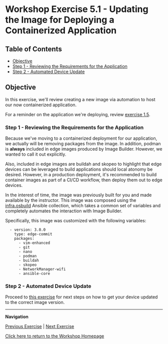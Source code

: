 # Workshop Exercise 5.1 - Updating the Image for Deploying a Containerized Application

## Table of Contents

* [Objective](#objective)
* [Step 1 - Reviewing the Requirements for the Application](#step-1---reviewing-the-requirements-for-the-application)
* [Step 2 - Automated Device Update](#step-2---automated-device-update)

## Objective

In this exercise, we'll review creating a new image via automation to host our now containerized application.

For a reminder on the application we're deploying, review [exercise 1.5](../1.5-application-intro).

### Step 1 - Reviewing the Requirements for the Application

Because we've moving to a containerized deployment for our application, we actually will be removing packages from the image. In addition, podman is **always** included in edge images produced by Image Builder. However, we wanted to call it out explicitly.

Also, included in edge images are buildah and skopeo to highlight that edge devices can be leveraged to build applications should local atonomy be desired. However, in a production deployment, it's recommended to build container images as part of a CI/CD workflow, then deploy them out to edge devices.

In the interest of time, the image was previously built for you and made available by the instructor. This image was composed using the [infra.osbuild](https://github.com/redhat-cop/infra.osbuild) Ansible collection, which takes a common set of variables and completely automates the interaction with Image Builder.

Specifically, this image was customized with the following variables:
```
  - version: 3.0.0
    type: edge-commit
    packages:
      - vim-enhanced
      - git
      - nano
      - podman
      - buildah
      - skopeo
      - NetworkManager-wifi
      - ansible-core
```

### Step 2 - Automated Device Update

Proceed to [this exercise](../0.1-update-rhde/) for next steps on how to get your device updated to the correct image version.

---
**Navigation**

[Previous Exercise](../4.5-cleanup-bare-metal-app) | [Next Exercise](../0.1-upgrade-rhde)

[Click here to return to the Workshop Homepage](../README.md)